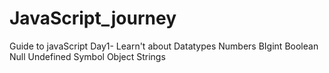 # JavaScript_journey
Guide to javaScript
Day1- Learn't about Datatypes 
Numbers
BIgint
Boolean
Null
Undefined
Symbol
Object
Strings
